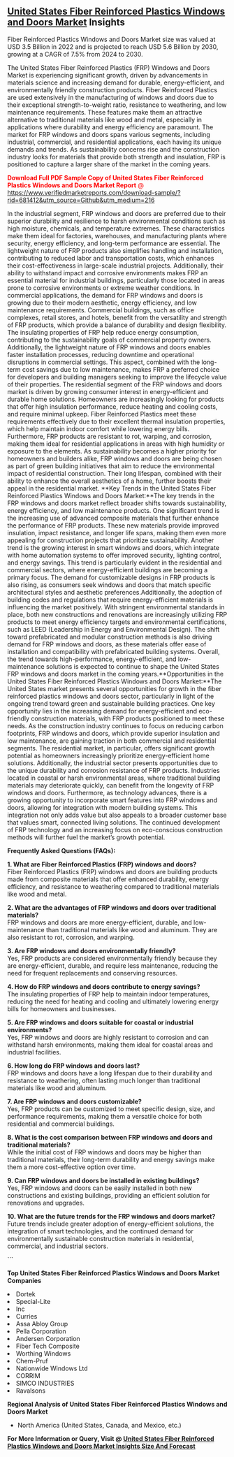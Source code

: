 <h2><a href="https://www.verifiedmarketreports.com/download-sample/?rid=681412&amp;utm_source=Github&amp;utm_medium=216" target="_blank">United States Fiber Reinforced Plastics Windows and Doors Market</a> Insights</h2><p>Fiber Reinforced Plastics Windows and Doors Market size was valued at USD 3.5 Billion in 2022 and is projected to reach USD 5.6 Billion by 2030, growing at a CAGR of 7.5% from 2024 to 2030.</p><p><p>The United States Fiber Reinforced Plastics (FRP) Windows and Doors Market is experiencing significant growth, driven by advancements in materials science and increasing demand for durable, energy-efficient, and environmentally friendly construction products. Fiber Reinforced Plastics are used extensively in the manufacturing of windows and doors due to their exceptional strength-to-weight ratio, resistance to weathering, and low maintenance requirements. These features make them an attractive alternative to traditional materials like wood and metal, especially in applications where durability and energy efficiency are paramount. The market for FRP windows and doors spans various segments, including industrial, commercial, and residential applications, each having its unique demands and trends. As sustainability concerns rise and the construction industry looks for materials that provide both strength and insulation, FRP is positioned to capture a larger share of the market in the coming years. <p><span class=""><span style="color: #ff0000;"><strong>Download Full PDF Sample Copy of United States Fiber Reinforced Plastics Windows and Doors Market Report</strong> @ </span><a href="https://www.verifiedmarketreports.com/download-sample/?rid=681412&amp;utm_source=Github&amp;utm_medium=216" target="_blank">https://www.verifiedmarketreports.com/download-sample/?rid=681412&amp;utm_source=Github&amp;utm_medium=216</a></span></p>In the industrial segment, FRP windows and doors are preferred due to their superior durability and resilience to harsh environmental conditions such as high moisture, chemicals, and temperature extremes. These characteristics make them ideal for factories, warehouses, and manufacturing plants where security, energy efficiency, and long-term performance are essential. The lightweight nature of FRP products also simplifies handling and installation, contributing to reduced labor and transportation costs, which enhances their cost-effectiveness in large-scale industrial projects. Additionally, their ability to withstand impact and corrosive environments makes FRP an essential material for industrial buildings, particularly those located in areas prone to corrosive environments or extreme weather conditions. In commercial applications, the demand for FRP windows and doors is growing due to their modern aesthetic, energy efficiency, and low maintenance requirements. Commercial buildings, such as office complexes, retail stores, and hotels, benefit from the versatility and strength of FRP products, which provide a balance of durability and design flexibility. The insulating properties of FRP help reduce energy consumption, contributing to the sustainability goals of commercial property owners. Additionally, the lightweight nature of FRP windows and doors enables faster installation processes, reducing downtime and operational disruptions in commercial settings. This aspect, combined with the long-term cost savings due to low maintenance, makes FRP a preferred choice for developers and building managers seeking to improve the lifecycle value of their properties. The residential segment of the FRP windows and doors market is driven by growing consumer interest in energy-efficient and durable home solutions. Homeowners are increasingly looking for products that offer high insulation performance, reduce heating and cooling costs, and require minimal upkeep. Fiber Reinforced Plastics meet these requirements effectively due to their excellent thermal insulation properties, which help maintain indoor comfort while lowering energy bills. Furthermore, FRP products are resistant to rot, warping, and corrosion, making them ideal for residential applications in areas with high humidity or exposure to the elements. As sustainability becomes a higher priority for homeowners and builders alike, FRP windows and doors are being chosen as part of green building initiatives that aim to reduce the environmental impact of residential construction. Their long lifespan, combined with their ability to enhance the overall aesthetics of a home, further boosts their appeal in the residential market. **Key Trends in the United States Fiber Reinforced Plastics Windows and Doors Market:**The key trends in the FRP windows and doors market reflect broader shifts towards sustainability, energy efficiency, and low maintenance products. One significant trend is the increasing use of advanced composite materials that further enhance the performance of FRP products. These new materials provide improved insulation, impact resistance, and longer life spans, making them even more appealing for construction projects that prioritize sustainability. Another trend is the growing interest in smart windows and doors, which integrate with home automation systems to offer improved security, lighting control, and energy savings. This trend is particularly evident in the residential and commercial sectors, where energy-efficient buildings are becoming a primary focus. The demand for customizable designs in FRP products is also rising, as consumers seek windows and doors that match specific architectural styles and aesthetic preferences.Additionally, the adoption of building codes and regulations that require energy-efficient materials is influencing the market positively. With stringent environmental standards in place, both new constructions and renovations are increasingly utilizing FRP products to meet energy efficiency targets and environmental certifications, such as LEED (Leadership in Energy and Environmental Design). The shift toward prefabricated and modular construction methods is also driving demand for FRP windows and doors, as these materials offer ease of installation and compatibility with prefabricated building systems. Overall, the trend towards high-performance, energy-efficient, and low-maintenance solutions is expected to continue to shape the United States FRP windows and doors market in the coming years.**Opportunities in the United States Fiber Reinforced Plastics Windows and Doors Market:**The United States market presents several opportunities for growth in the fiber reinforced plastics windows and doors sector, particularly in light of the ongoing trend toward green and sustainable building practices. One key opportunity lies in the increasing demand for energy-efficient and eco-friendly construction materials, with FRP products positioned to meet these needs. As the construction industry continues to focus on reducing carbon footprints, FRP windows and doors, which provide superior insulation and low maintenance, are gaining traction in both commercial and residential segments. The residential market, in particular, offers significant growth potential as homeowners increasingly prioritize energy-efficient home solutions. Additionally, the industrial sector presents opportunities due to the unique durability and corrosion resistance of FRP products. Industries located in coastal or harsh environmental areas, where traditional building materials may deteriorate quickly, can benefit from the longevity of FRP windows and doors. Furthermore, as technology advances, there is a growing opportunity to incorporate smart features into FRP windows and doors, allowing for integration with modern building systems. This integration not only adds value but also appeals to a broader customer base that values smart, connected living solutions. The continued development of FRP technology and an increasing focus on eco-conscious construction methods will further fuel the market’s growth potential.<p><strong>Frequently Asked Questions (FAQs):</strong></p><p><strong>1. What are Fiber Reinforced Plastics (FRP) windows and doors?</strong><br> Fiber Reinforced Plastics (FRP) windows and doors are building products made from composite materials that offer enhanced durability, energy efficiency, and resistance to weathering compared to traditional materials like wood and metal.</p><p><strong>2. What are the advantages of FRP windows and doors over traditional materials?</strong><br> FRP windows and doors are more energy-efficient, durable, and low-maintenance than traditional materials like wood and aluminum. They are also resistant to rot, corrosion, and warping.</p><p><strong>3. Are FRP windows and doors environmentally friendly?</strong><br> Yes, FRP products are considered environmentally friendly because they are energy-efficient, durable, and require less maintenance, reducing the need for frequent replacements and conserving resources.</p><p><strong>4. How do FRP windows and doors contribute to energy savings?</strong><br> The insulating properties of FRP help to maintain indoor temperatures, reducing the need for heating and cooling and ultimately lowering energy bills for homeowners and businesses.</p><p><strong>5. Are FRP windows and doors suitable for coastal or industrial environments?</strong><br> Yes, FRP windows and doors are highly resistant to corrosion and can withstand harsh environments, making them ideal for coastal areas and industrial facilities.</p><p><strong>6. How long do FRP windows and doors last?</strong><br> FRP windows and doors have a long lifespan due to their durability and resistance to weathering, often lasting much longer than traditional materials like wood and aluminum.</p><p><strong>7. Are FRP windows and doors customizable?</strong><br> Yes, FRP products can be customized to meet specific design, size, and performance requirements, making them a versatile choice for both residential and commercial buildings.</p><p><strong>8. What is the cost comparison between FRP windows and doors and traditional materials?</strong><br> While the initial cost of FRP windows and doors may be higher than traditional materials, their long-term durability and energy savings make them a more cost-effective option over time.</p><p><strong>9. Can FRP windows and doors be installed in existing buildings?</strong><br> Yes, FRP windows and doors can be easily installed in both new constructions and existing buildings, providing an efficient solution for renovations and upgrades.</p><p><strong>10. What are the future trends for the FRP windows and doors market?</strong><br> Future trends include greater adoption of energy-efficient solutions, the integration of smart technologies, and the continued demand for environmentally sustainable construction materials in residential, commercial, and industrial sectors.</p>```</p><p><strong>Top United States Fiber Reinforced Plastics Windows and Doors Market Companies</strong></p><div data-test-id=""><p><li>Dortek</li><li> Special-Lite</li><li> Inc</li><li> Curries</li><li> Assa Abloy Group</li><li> Pella Corporation</li><li> Andersen Corporation</li><li> Fiber Tech Composite</li><li> Worthing Windows</li><li> Chem-Pruf</li><li> Nationwide Windows Ltd</li><li> CORRIM</li><li> SIMCO INDUSTRIES</li><li> Ravalsons</li></p><div><strong>Regional Analysis of&nbsp;United States Fiber Reinforced Plastics Windows and Doors Market</strong></div><ul><li dir="ltr"><p dir="ltr">North America&nbsp;(United States, Canada, and Mexico, etc.)</p></li></ul><p><strong>For More Information or Query, Visit @&nbsp;</strong><strong><a href="https://www.verifiedmarketreports.com/product/fiber-reinforced-plastics-windows-and-doors-market/?utm_source=Github&amp;utm_medium=216" target="_blank">United States Fiber Reinforced Plastics Windows and Doors Market Insights Size And Forecast</a></strong></p></div>
